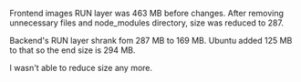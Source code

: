 Frontend images RUN layer was 463 MB before changes.
After removing unnecessary files and node_modules directory, size was reduced to 287.

Backend's RUN layer shrank fom 287 MB to 169 MB. Ubuntu added 125 MB to that so the end size is 294 MB.

I wasn't able to reduce size any more. 
